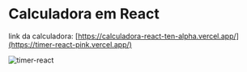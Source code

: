 <h1>Calculadora em React</h1>

link da calculadora: [https://calculadora-react-ten-alpha.vercel.app/](https://timer-react-pink.vercel.app/)

![timer-react](https://github.com/DevLuk4s/timer-react/assets/114165245/e2414578-652f-4975-826a-ab3679da29af)
